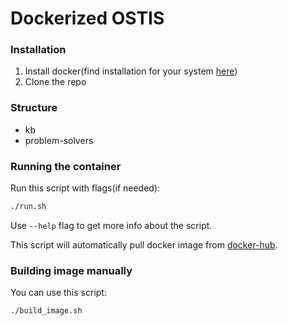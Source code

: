 # Dockerized OSTIS

### Installation
1. Install docker(find installation for your system [here](https://docs.docker.com/install))
1. Clone the repo

### Structure
* kb
* problem-solvers

### Running the container
Run this script with flags(if needed):
```bash
./run.sh
```
Use `--help` flag to get more info about the script.

This script will automatically pull docker image from [docker-hub](https://hub.docker.com/repository/docker/ostis/ostis).

### Building image manually
You can use this script:
```bash
./build_image.sh
```

